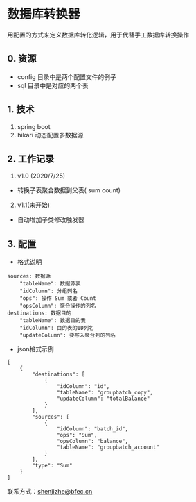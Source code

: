 # 数据库转换器
用配置的方式来定义数据库转化逻辑，用于代替手工数据库转换操作

## 0. 资源
 - config 目录中是两个配置文件的例子
 - sql 目录中是对应的两个表

## 1. 技术
1. spring boot
2. hikari 动态配置多数据源

## 2. 工作记录
1. v1.0 (2020/7/25)
- 转换子表聚合数据到父表( sum count)

2. v1.1(未开始)
- 自动增加子类修改触发器


## 3. 配置
- 格式说明
````
sources: 数据源
    "tableName": 数据源表
    "idColumn": 分组列名
    "ops": 操作 Sum 或者 Count
    "opsColumn": 聚合操作的列名
destinations: 数据目的
    "tableName": 数据目的表
    "idColumn": 目的表的ID列名
    "updateColumn": 要写入聚合列的列名
````
- json格式示例
````
[
    {
        "destinations": [
            {
                "idColumn": "id",
                "tableName": "groupbatch_copy",
                "updateColumn": "totalBalance"
            }
        ],
        "sources": [
            {
                "idColumn": "batch_id",
                "ops": "Sum",
                "opsColumn": "balance",
                "tableName": "groupbatch_account"
            }
        ],
        "type": "Sum"
    }
]
````

联系方式：shenjizhe@bfec.cn
